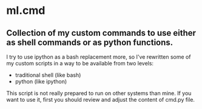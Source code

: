ml.cmd
======

Collection of my custom commands to use either as shell commands or as python functions.
----------------------------------------------------------------------------------------

I try to use ipython as a bash replacement more, so I've rewritten some of my custom
scripts in a way to be available from two levels:
- traditional shell (like bash)
- python (like ipython)

This script is not really prepared to run on other systems than mine.
If you want to use it, first you should review and adjust the content of cmd.py file.


